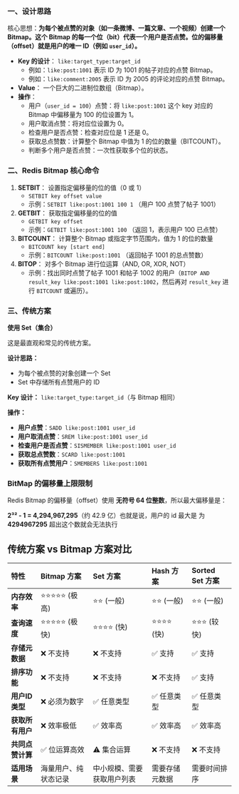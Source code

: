 ### 一、设计思路

核心思想：**为每个被点赞的对象（如一条微博、一篇文章、一个视频）创建一个 Bitmap。这个 Bitmap 的每一个位（bit）代表一个用户是否点赞。位的偏移量（offset）就是用户的唯一 ID（例如 `user_id`）。**

- **Key 的设计**： `like:target_type:target_id`
  - 例如：`like:post:1001` 表示 ID 为 1001 的帖子对应的点赞 Bitmap。
  - 例如：`like:comment:2005` 表示 ID 为 2005 的评论对应的点赞 Bitmap。
- **Value**： 一个巨大的二进制位数组（Bitmap）。
- **操作**：
  - 用户（`user_id = 100`）点赞：将 `like:post:1001` 这个 key 对应的 Bitmap 中偏移量为 100 的位设置为 1。
  - 用户取消点赞：将对应位设置为 0。
  - 检查用户是否点赞：检查对应位是 1 还是 0。
  - 获取总点赞数：计算整个 Bitmap 中值为 1 的位的数量（BITCOUNT）。
  - 判断多个用户是否点赞：一次性获取多个位的状态。

### 二、Redis Bitmap 核心命令

1. **SETBIT**： 设置指定偏移量的位的值（0 或 1）
   - `SETBIT key offset value`
   - 示例：`SETBIT like:post:1001 100 1` （用户 100 点赞了帖子 1001）
2. **GETBIT**： 获取指定偏移量的位的值
   - `GETBIT key offset`
   - 示例：`GETBIT like:post:1001 100` （返回 1，表示用户 100 已点赞）
3. **BITCOUNT**： 计算整个 Bitmap 或指定字节范围内，值为 1 的位的数量
   - `BITCOUNT key [start end]`
   - 示例：`BITCOUNT like:post:1001` （返回帖子 1001 的总点赞数）
4. **BITOP**： 对多个 Bitmap 进行位运算（AND, OR, XOR, NOT）
   - 示例：找出同时点赞了帖子 1001 和帖子 1002 的用户（`BITOP AND result_key like:post:1001 like:post:1002`，然后再对 `result_key` 进行 `BITCOUNT` 或遍历）。

### 三、传统方案

**使用 Set（集合）**

这是最直观和常见的传统方案。

**设计思路：**

- 为每个被点赞的对象创建一个 Set
- Set 中存储所有点赞用户的 ID

**Key 设计：** `like:target_type:target_id`（与 Bitmap 相同）

**操作：**

- **用户点赞**：`SADD like:post:1001 user_id`
- **用户取消点赞**：`SREM like:post:1001 user_id`
- **检查用户是否点赞**：`SISMEMBER like:post:1001 user_id`
- **获取总点赞数**：`SCARD like:post:1001`
- **获取所有点赞用户**：`SMEMBERS like:post:1001`



### BitMap 的偏移量上限限制

Redis Bitmap 的偏移量（offset）使用 **无符号 64 位整数**，所以最大偏移量是：

**2³² - 1 = 4,294,967,295**（约 42.9 亿）也就是说，用户的 id 最大是 为 **4294967295** 超出这个数就会无法执行



## 传统方案 vs Bitmap 方案对比

| 特性             | Bitmap 方案          | Set 方案                   | Hash 方案      | Sorted Set 方案 |
| :--------------- | :------------------- | :------------------------- | :------------- | :-------------- |
| **内存效率**     | ⭐⭐⭐⭐⭐ (极高)         | ⭐⭐ (一般)                  | ⭐⭐ (一般)      | ⭐⭐ (一般)       |
| **查询速度**     | ⭐⭐⭐⭐⭐ (极快)         | ⭐⭐⭐⭐ (快)                  | ⭐⭐⭐⭐ (快)      | ⭐⭐⭐ (较快)      |
| **存储元数据**   | ❌ 不支持             | ❌ 不支持                   | ✅ 支持         | ✅ 支持          |
| **排序功能**     | ❌ 不支持             | ❌ 不支持                   | ❌ 不支持       | ✅ 支持          |
| **用户ID类型**   | ❌ 必须为数字         | ✅ 任意类型                 | ✅ 任意类型     | ✅ 任意类型      |
| **获取所有用户** | ❌ 效率极低           | ✅ 效率高                   | ✅ 效率高       | ✅ 效率高        |
| **共同点赞计算** | ✅ 位运算高效         | ⚠️ 集合运算                 | ❌ 不支持       | ❌ 不支持        |
| **适用场景**     | 海量用户、纯状态记录 | 中小规模、需要获取用户列表 | 需要存储元数据 | 需要时间排序    |